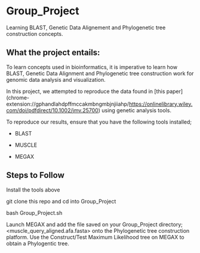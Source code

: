 # Group_Project

Learning BLAST, Genetic Data Alignement and Phylogenetic tree construction concepts.

## What the project entails:

To learn concepts used in bioinformatics, it is imperative to learn how BLAST, Genetic Data Alignment and Phylogenetic tree construction work for genomic data analysis and visualization.

In this project, we attempted to reproduce the data found in [this paper] (chrome-extension://gphandlahdpffmccakmbngmbjnjiiahp/https://onlinelibrary.wiley.com/doi/pdfdirect/10.1002/jmv.25700) using genetic analysis tools.

To reproduce our results, ensure that you have the following tools installed;

* BLAST

* MUSCLE

* MEGAX

## Steps to Follow

Install the tools above

git clone this repo and cd into Group_Project

bash Group_Project.sh

Launch MEGAX and add the file saved on your Group_Project directory; <muscle_query_aligned.afa.fasta> onto the Phylogenetic tree construction platform. Use the Construct/Test Maximum Likelihood tree on MEGAX to obtain a Phylogentic tree.

